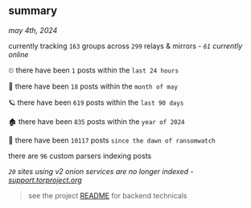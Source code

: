 
## summary
_may 4th, 2024_

currently tracking `163` groups across `299` relays & mirrors - _`61` currently online_

⏲ there have been `1` posts within the `last 24 hours`

🦈 there have been `18` posts within the `month of may`

🪐 there have been `619` posts within the `last 90 days`

🏚 there have been `835` posts within the `year of 2024`

🦕 there have been `10117` posts `since the dawn of ransomwatch`

there are `96` custom parsers indexing posts

_`20` sites using v2 onion services are no longer indexed - [support.torproject.org](https://support.torproject.org/onionservices/v2-deprecation/)_

> see the project [README](https://github.com/joshhighet/ransomwatch#ransomwatch--) for backend technicals
